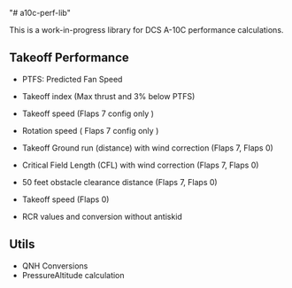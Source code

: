 "# a10c-perf-lib" 

This is a work-in-progress library for DCS A-10C performance calculations.

## Takeoff Performance

- PTFS: Predicted Fan Speed
- Takeoff index (Max thrust and 3% below PTFS)
- Takeoff speed (Flaps 7 config only )
- Rotation speed ( Flaps 7 config only )
- Takeoff Ground run (distance)  with wind correction (Flaps 7, Flaps 0)
- Critical Field Length (CFL) with wind correction (Flaps 7, Flaps 0)
- 50 feet obstacle clearance distance (Flaps 7, Flaps 0)
- Takeoff speed (Flaps 0)

- RCR values and conversion without antiskid

## Utils

- QNH Conversions
- PressureAltitude calculation
